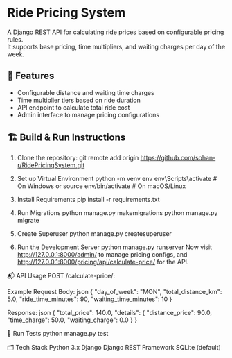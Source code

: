 # Ride Pricing System
A Django REST API for calculating ride prices based on configurable pricing rules.  
It supports base pricing, time multipliers, and waiting charges per day of the week.


## 🔧 Features
- Configurable distance and waiting time charges
- Time multiplier tiers based on ride duration
- API endpoint to calculate total ride cost
- Admin interface to manage pricing configurations


## 🏗️ Build & Run Instructions

1. Clone the repository:
git remote add origin https://github.com/sohan-r/RidePricingSystem.git

2. Set up Virtual Environment
python -m venv env
env\Scripts\activate       # On Windows
or
source env/bin/activate    # On macOS/Linux

3. Install Requirements
pip install -r requirements.txt

4. Run Migrations
python manage.py makemigrations
python manage.py migrate

5. Create Superuser 
python manage.py createsuperuser

6. Run the Development Server
python manage.py runserver
Now visit http://127.0.0.1:8000/admin/ to manage pricing configs, and
http://127.0.0.1:8000/pricing/api/calculate-price/ for the API.

📬 API Usage
POST /calculate-price/:

Example Request Body:
json
{
  "day_of_week": "MON",
  "total_distance_km": 5.0,
  "ride_time_minutes": 90,
  "waiting_time_minutes": 10
}

Response:
json
{
  "total_price": 140.0,
  "details": {
    "distance_price": 90.0,
    "time_charge": 50.0,
    "waiting_charge": 0.0
  }
}

🧪 Run Tests
python manage.py test

🗂️ Tech Stack
Python 3.x
Django
Django REST Framework
SQLite (default)
